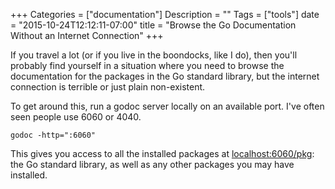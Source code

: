 +++
Categories = ["documentation"]
Description = ""
Tags = ["tools"]
date = "2015-10-24T12:12:11-07:00"
title = "Browse the Go Documentation Without an Internet Connection"
+++

If you travel a lot (or if you live in the boondocks, like I do), then you'll probably find yourself in a situation where you need to browse the documentation for the packages in the Go standard library, but the internet connection is terrible or just plain non-existent.

To get around this, run a godoc server locally on an available port. I've often seen people use 6060 or 4040.

    godoc -http=":6060"

This gives you access to all the installed packages at [localhost:6060/pkg][1]: the Go standard library, as well as any other packages you may have installed.

[1]: http://localhost:6060/pkg
